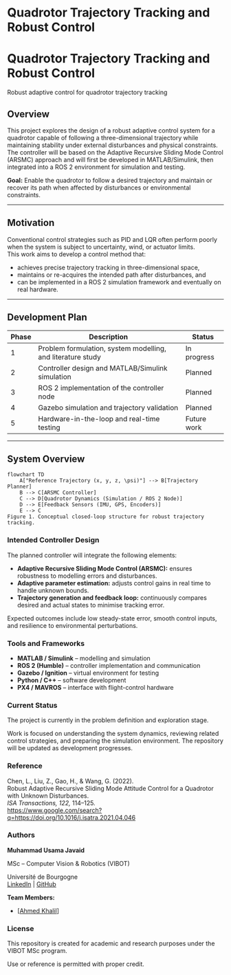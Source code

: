 # Quadrotor Trajectory Tracking and Robust Control
 
# Quadrotor Trajectory Tracking and Robust Control
Robust adaptive control for quadrotor trajectory tracking

## Overview
This project explores the design of a robust adaptive control system for a quadrotor capable of following a three-dimensional trajectory while maintaining stability under external disturbances and physical constraints.  
The controller will be based on the Adaptive Recursive Sliding Mode Control (ARSMC) approach and will first be developed in MATLAB/Simulink, then integrated into a ROS 2 environment for simulation and testing.

**Goal:** Enable the quadrotor to follow a desired trajectory and maintain or recover its path when affected by disturbances or environmental constraints.

---

## Motivation
Conventional control strategies such as PID and LQR often perform poorly when the system is subject to uncertainty, wind, or actuator limits.  
This work aims to develop a control method that:

- achieves precise trajectory tracking in three-dimensional space,  
- maintains or re-acquires the intended path after disturbances, and  
- can be implemented in a ROS 2 simulation framework and eventually on real hardware.

---

## Development Plan

| Phase | Description | Status |
|-------|--------------|--------|
| 1 | Problem formulation, system modelling, and literature study | In progress |
| 2 | Controller design and MATLAB/Simulink simulation | Planned |
| 3 | ROS 2 implementation of the controller node | Planned |
| 4 | Gazebo simulation and trajectory validation | Planned |
| 5 | Hardware-in-the-loop and real-time testing | Future work |

---

## System Overview

```mermaid
flowchart TD
    A["Reference Trajectory (x, y, z, \psi)"] --> B[Trajectory Planner]
    B --> C[ARSMC Controller]
    C --> D[Quadrotor Dynamics (Simulation / ROS 2 Node)]
    D --> E[Feedback Sensors (IMU, GPS, Encoders)]
    E --> C
Figure 1. Conceptual closed-loop structure for robust trajectory tracking.
````

### Intended Controller Design

The planned controller will integrate the following elements:

  * **Adaptive Recursive Sliding Mode Control (ARSMC):** ensures robustness to modelling errors and disturbances.
  * **Adaptive parameter estimation:** adjusts control gains in real time to handle unknown bounds.
  * **Trajectory generation and feedback loop:** continuously compares desired and actual states to minimise tracking error.

Expected outcomes include low steady-state error, smooth control inputs, and resilience to environmental perturbations.

### Tools and Frameworks

  * **MATLAB / Simulink** – modelling and simulation
  * **ROS 2 (Humble)** – controller implementation and communication
  * **Gazebo / Ignition** – virtual environment for testing
  * **Python / C++** – software development
  * **PX4 / MAVROS** – interface with flight-control hardware

### Current Status

The project is currently in the problem definition and exploration stage.

Work is focused on understanding the system dynamics, reviewing related control strategies, and preparing the simulation environment.
The repository will be updated as development progresses.

### Reference

Chen, L., Liu, Z., Gao, H., & Wang, G. (2022).  
Robust Adaptive Recursive Sliding Mode Attitude Control for a Quadrotor with Unknown Disturbances.  
*ISA Transactions, 122,* 114–125.  
https://www.google.com/search?q=https://doi.org/10.1016/j.isatra.2021.04.046

### Authors

**Muhammad Usama Javaid**

MSc – Computer Vision & Robotics (VIBOT)

Université de Bourgogne  
[LinkedIn](https://www.linkedin.com/in/imusama/) | [GitHub](https://github.com/imusama1)

**Team Members:**

  * [[Ahmed Khalil](https://github.com/ahmad-laradev)]

### License

This repository is created for academic and research purposes under the VIBOT MSc program.

Use or reference is permitted with proper credit.

```
```
